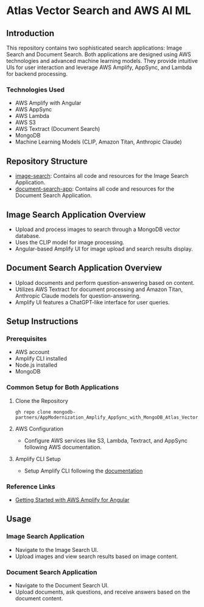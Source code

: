 
# Atlas Vector Search and AWS AI ML

## Introduction
This repository contains two sophisticated search applications: Image Search and Document Search. Both applications are designed using AWS technologies and advanced machine learning models. They provide intuitive UIs for user interaction and leverage AWS Amplify, AppSync, and Lambda for backend processing.

### Technologies Used
- AWS Amplify with Angular
- AWS AppSync
- AWS Lambda
- AWS S3
- AWS Textract (Document Search)
- MongoDB
- Machine Learning Models (CLIP, Amazon Titan, Anthropic Claude)

## Repository Structure
- [image-search](https://github.com/mongodb-partners/AppModernization_Amplify_AppSync_with_MongoDB_Atlas_Vector_Search/blob/main/image-search/README.md): Contains all code and resources for the Image Search Application.
- [document-search-app](https://github.com/mongodb-partners/AppModernization_Amplify_AppSync_with_MongoDB_Atlas_Vector_Search/blob/main/question-answers/README.md): Contains all code and resources for the Document Search Application.

## Image Search Application Overview
- Upload and process images to search through a MongoDB vector database.
- Uses the  CLIP model for image processing.
- Angular-based Amplify UI for image upload and search results display.

## Document Search Application Overview
- Upload documents and perform question-answering based on content.
- Utilizes AWS Textract for document processing and Amazon Titan, Anthropic Claude models for question-answering.
- Amplify UI features a ChatGPT-like interface for user queries.

## Setup Instructions
### Prerequisites
- AWS account
- Amplify CLI installed
- Node.js installed
- MongoDB


### Common Setup for Both Applications

   
1. Clone the Repository
   ```
   gh repo clone mongodb-partners/AppModernization_Amplify_AppSync_with_MongoDB_Atlas_Vector_Search
   ```
     
2. AWS Configuration
   - Configure AWS services like S3, Lambda, Textract, and AppSync following AWS documentation.

3. Amplify CLI Setup
   - Setup Amplify CLI following the [documentation](https://docs.amplify.aws/angular/start/getting-started/installation/)


### Reference Links
- [Getting Started with AWS Amplify for Angular](https://docs.amplify.aws/angular/start/getting-started/introduction/)

## Usage
### Image Search Application
- Navigate to the Image Search UI.
- Upload images and view search results based on image content.

### Document Search Application
- Navigate to the Document Search UI.
- Upload documents, ask questions, and receive answers based on the document content.


